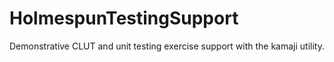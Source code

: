 # HolmespunTestingSupport
Demonstrative CLUT and unit testing exercise support with the kamaji utility.
